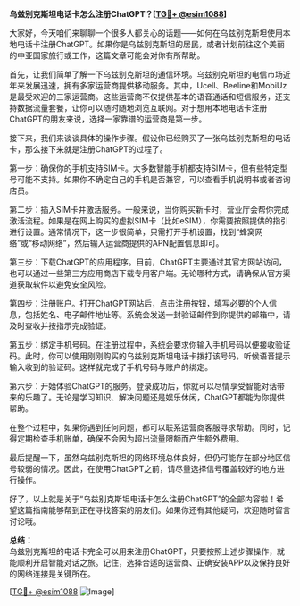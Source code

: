 **乌兹别克斯坦电话卡怎么注册ChatGPT？[[TG💪+ @esim1088](https://t.me/s/esim1088)]**

大家好，今天咱们来聊聊一个很多人都关心的话题——如何在乌兹别克斯坦使用本地电话卡注册ChatGPT。如果你是乌兹别克斯坦的居民，或者计划前往这个美丽的中亚国家旅行或工作，这篇文章可能会对你有所帮助。

首先，让我们简单了解一下乌兹别克斯坦的通信环境。乌兹别克斯坦的电信市场近年来发展迅速，拥有多家运营商提供移动服务。其中，Ucell、Beeline和MobiUz是最受欢迎的三家运营商。这些运营商不仅提供基本的语音通话和短信服务，还支持数据流量套餐，让你可以随时随地浏览互联网。对于想用本地电话卡注册ChatGPT的朋友来说，选择一家靠谱的运营商是第一步。

接下来，我们来谈谈具体的操作步骤。假设你已经购买了一张乌兹别克斯坦的电话卡，那么接下来就是注册ChatGPT的过程了。

第一步：确保你的手机支持SIM卡。大多数智能手机都支持SIM卡，但有些特定型号可能不支持。如果你不确定自己的手机是否兼容，可以查看手机说明书或者咨询店员。

第二步：插入SIM卡并激活服务。一般来说，当你购买新卡时，营业厅会帮你完成激活流程。如果是在网上购买的虚拟SIM卡（比如eSIM），你需要按照提供的指引进行设置。通常情况下，这一步很简单，只需打开手机设置，找到“蜂窝网络”或“移动网络”，然后输入运营商提供的APN配置信息即可。

第三步：下载ChatGPT的应用程序。目前，ChatGPT主要通过其官方网站访问，也可以通过一些第三方应用商店下载专用客户端。无论哪种方式，请确保从官方渠道获取软件以避免安全风险。

第四步：注册账户。打开ChatGPT网站后，点击注册按钮，填写必要的个人信息，包括姓名、电子邮件地址等。系统会发送一封验证邮件到你提供的邮箱中，请及时查收并按指示完成验证。

第五步：绑定手机号码。在注册过程中，系统会要求你输入手机号码以便接收验证码。此时，你可以使用刚刚购买的乌兹别克斯坦电话卡拨打该号码，听候语音提示输入收到的验证码。这样就完成了手机号码与账户的绑定。

第六步：开始体验ChatGPT的服务。登录成功后，你就可以尽情享受智能对话带来的乐趣了。无论是学习知识、解决问题还是娱乐休闲，ChatGPT都能为你提供帮助。

在整个过程中，如果你遇到任何问题，都可以联系运营商客服寻求帮助。同时，记得定期检查手机账单，确保不会因为超出流量限额而产生额外费用。

最后提醒一下，虽然乌兹别克斯坦的网络环境总体良好，但仍可能存在部分地区信号较弱的情况。因此，在使用ChatGPT之前，请尽量选择信号覆盖较好的地方进行操作。

好了，以上就是关于“乌兹别克斯坦电话卡怎么注册ChatGPT”的全部内容啦！希望这篇指南能够帮到正在寻找答案的朋友们。如果你还有其他疑问，欢迎随时留言讨论哦。

**总结：**  
乌兹别克斯坦的电话卡完全可以用来注册ChatGPT，只要按照上述步骤操作，就能顺利开启智能对话之旅。记住，选择合适的运营商、正确安装APP以及保持良好的网络连接是关键所在。

[[TG💪+ @esim1088](https://t.me/s/esim1088) ![Image](https://i.postimg.cc/4NQfJmqS/Snipaste-2025-05-13-00-14-12.png)]